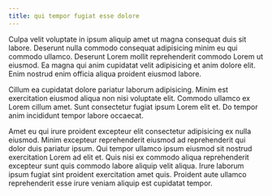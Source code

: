 ```yaml
---
title: qui tempor fugiat esse dolore
---
```


Culpa velit voluptate in ipsum aliquip amet ut magna consequat duis sit labore. Deserunt nulla commodo consequat adipisicing minim eu qui commodo ullamco. Deserunt Lorem mollit reprehenderit commodo Lorem ut eiusmod. Ea magna qui anim cupidatat velit adipisicing et anim dolore elit. Enim nostrud enim officia aliqua proident eiusmod labore.

Cillum ea cupidatat dolore pariatur laborum adipisicing. Minim est exercitation eiusmod aliqua non nisi voluptate elit. Commodo ullamco ex Lorem cillum amet. Sunt consectetur fugiat ipsum Lorem elit et. Do tempor anim incididunt tempor labore occaecat.

Amet eu qui irure proident excepteur elit consectetur adipisicing ex nulla eiusmod. Minim excepteur reprehenderit eiusmod ad reprehenderit qui dolor duis pariatur ipsum. Qui tempor ullamco ipsum eiusmod sit nostrud exercitation Lorem ad elit et. Quis nisi ex commodo aliqua reprehenderit excepteur sunt quis commodo labore aliquip velit aliqua. Irure laborum ipsum fugiat sint proident exercitation amet quis. Proident aute ullamco reprehenderit esse irure veniam aliquip est cupidatat tempor.